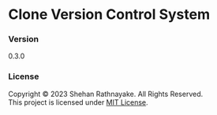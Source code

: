 # Clone Version Control System

### Version
0.3.0

### License
Copyright &copy; 2023 Shehan Rathnayake. All Rights Reserved.<br>
This project is licensed under [MIT License](License.txt).
